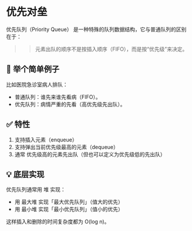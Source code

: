 # 优先对垒

优先队列（Priority Queue） 是一种特殊的队列数据结构，它与普通队列的区别在于：

>> 元素出队的顺序不是按插入顺序（FIFO），而是按“优先级”来决定。

## 🧠 举个简单例子

比如医院急诊室病人排队：

- 普通队列：谁先来谁先看病（FIFO）。
- 优先队列：病情严重的先看（高优先级先出队）。

## ✅ 特性

1. 支持插入元素（enqueue）
2. 支持弹出当前优先级最高的元素（dequeue）
3. 通常 优先级高的元素先出队（但也可以定义为优先级低的先出队）

## 💡 底层实现

优先队列通常用 堆 实现：

- 用 最大堆 实现「最大优先队列」（值大的优先）
- 用 最小堆 实现「最小优先队列」（值小的优先）

这样插入和删除的时间复杂度都为 O(log n)。
